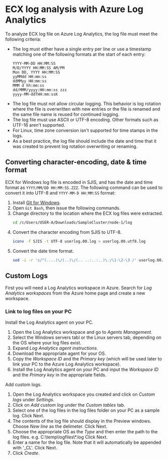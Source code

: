 # ECX log analysis with Azure Log Analytics
   
To analyze ECX log file on Azure Log Analytics, the log file must meet the following criteria:

- The log must either have a single entry per line or use a timestamp matching one of the following formats at the start of each entry:
    ```
    YYYY-MM-DD HH:MM:SS
    M/D/YYYY HH:MM:SS AM/PM
    Mon DD, YYYY HH:MM:SS
    yyMMdd HH:mm:ss
    ddMMyy HH:mm:ss
    MMM d hh:mm:ss
    dd/MMM/yyyy:HH:mm:ss zzz
    yyyy-MM-ddTHH:mm:ssK
    ```
- The log file must not allow circular logging. This behavior is log rotation where the file is overwritten with new entries or the file is renamed and the same file name is reused for continued logging.
- The log file must use ASCII or UTF-8 encoding. Other formats such as UTF-16 aren't supported.
- For Linux, time zone conversion isn't supported for time stamps in the logs.
- As a best practice, the log file should include the date and time that it was created to prevent log rotation overwriting or renaming.

## Converting character-encoding, date & time format

ECX for Windows log file is encoded in SJIS, and has the date and time format as `YYYY/MM/DD HH:MM:SS.ZZZ`.
The following command can be used to convert it into UTF-8 and `YYYY-MM-D HH:MM:SS` format:

1. Install [Git for Windows](https://gitforwindows.org/).
2. Open `Git Bash`, then issue the following commands.
3. Change directory to the location where the ECX log files were extracted.
    ```sh
    cd /c/Users/USER-A/Downloads/SampleCluster/node-1/log
    ```
4. Convert the character encoding from SJIS to UTF-8.
    ```sh
    iconv -f SJIS -t UTF-8 userlog.00.log > userlog.00.utf8.log
    ```
5. Convert the date time format.
    ```sh
    sed -i -r 's/^(....)\/(..)\/(.. ..:..:..)\./\1-\2-\3 /' userlog.00.utf8.log
    ```
## Custom Logs

First you will need a Log Analytics workspace in Azure. Search for *Log Analytics workspaces* from the Azure home page and create a new workspace.   

### Link to log files on your PC

Install the Log Analytics agent on your PC.

1. Open the Log Analytics workspace and go to *Agents Management*.
2. Select the Windows servers tabl or the Linux servers tab, depending on the OS where your log files exist.
3. Expand *Log Analytics agent instructions*.
4. Download the appropriate agent for your OS.
5. Copy the *Workspace ID* and the *Primary key* (which will be used later to link your PC to the Azure Log Analytics workspace).
6. Install the Log Analytics agent on your PC and input the *Workspace ID* and the *Primary key* in the appropriate fields.

Add custom logs.

1. Open the Log Analytics workspace you created and click on *Custom logs* under *Settings*.
2. Click on *Add custom log* under the *Custom tables* tab.
3. Select one of the log files in the log files folder on your PC as a sample log. Click Next.
4. The contents of the log file should display in the Preview windows. Choose *New line* as the delimeter. Click Next.
5. Choose the appropriate OS as the *Type* and then enter the path to the log files.
    e.g. C:\\temp\\logfiles\\\*.log
    Click Next.
7. Enter a name for the log file. Note that it will automatically be appended with '\_CL'. Click Next.
8. Click *Create*.

